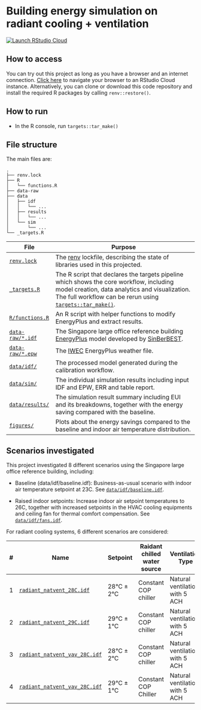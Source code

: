 # Building energy simulation on radiant cooling + ventilation

[![Launch RStudio Cloud](https://img.shields.io/badge/RStudio-Cloud-blue)](https://rstudio.cloud/project/2326226)

## How to access

You can try out this project as long as you have a browser and an
internet connection. [Click here](https://rstudio.cloud/project/2326226) to
navigate your browser to an RStudio Cloud instance. Alternatively, you can clone
or download this code repository and install the required R packages by calling
`renv::restore()`.

## How to run

* In the R console, run `targets::tar_make()`

## File structure

The main files are:

```
.
├── renv.lock
├── R
│   └── functions.R
├── data-raw
├── data
│   ├── idf
│   │   └── ...
│   ├── results
│   │   └── ...
│   └── sim
│       └── ...
└── _targets.R
```

| File                                                                                  | Purpose                                                                                                                                                                                                                                      |
| ---                                                                                   | ---                                                                                                                                                                                                                                          |
| [`renv.lock`](https://github.com/hongyuanjia/SinBerWELL/blob/main/renv.lock)          | The [renv](https://rstudio.github.io/renv/index.html) lockfile, describing the state of libraries used in this projected.                                                                                                                    |
| [`_targets.R`](https://github.com/hongyuanjia/SinBerWELL/blob/main/_targets.R)        | The R script that declares the targets pipeline which shows the core workflow, including model creation, data analytics and visualization. The full workflow can be rerun using [`targets::tar_make()`](https://docs.ropensci.org/targets/). |
| [`R/functions.R`](https://github.com/hongyuanjia/SinBerWELL/blob/main/R/functions.R)  | An R script with helper functions to modify EnergyPlus and extract results.                                                                                                                                                                  |
| [`data-raw/*.idf`](https://github.com/hongyuanjia/SinBerWELL/blob/main/data)          | The Singapore large office reference building [EnergyPlus](https://energyplus.net/) model developed by [SinBerBEST](http://doi.wiley.com/10.1002/ente.201700564).                                                                            |
| [`data-raw/*.epw`](https://github.com/hongyuanjia/SinBerWELL/blob/main/data)          | The [IWEC](https://energyplus.net/weather/sources#IWEC) EnergyPlus weather file.                                                                                                                                                             |
| [`data/idf/`](https://github.com/hongyuanjia/SinBerWELL/blob/master/data/idf)         | The processed model generated during the calibration workflow.                                                                                                                                                                               |
| [`data/sim/`](https://github.com/hongyuanjia/SinBerWELL/blob/master/data/sim)         | The individual simulation results including input IDF and EPW, ERR and table report.                                                                                                                                                         |
| [`data/results/`](https://github.com/hongyuanjia/SinBerWELL/blob/master/data/results) | The simulation result summary including EUI and its breakdowns, together with the energy saving compared with the baseline.                                                                                                                  |
| [`figures/`](https://github.com/hongyuanjia/SinBerWELL/blob/master/figures)           | Plots about the energy savings compared to the baseline and indoor air temperature distribution.                                                                                                                                             |

## Scenarios investigated

This project investigated 8 different scenarios using the Singapore large office
reference building, including:

* Baseline (data/idf/baseline.idf): Business-as-usual scenario with indoor air temperature setpoint at
  23C.
  See [`data/idf/baseline.idf`](https://github.com/hongyuanjia/SinBerWELL/blob/master/data/idf/baseline.idf).

* Raised indoor setpoints: Increase indoor air setpoint temperatures to 26C,
  together with increased setpoints in the HVAC cooling equipments and ceiling
  fan for thermal comfort compensation.
  See [`data/idf/fans.idf`](https://github.com/hongyuanjia/SinBerWELL/blob/master/data/idf/fans.idf).

For radiant cooling systems, 6 different scenarios are considered:

| # | Name                                                                                                                        | Setpoint   | Raidant chilled water source | Ventilation Type               | Auxiliary cooling |
|---|-----------------------------------------------------------------------------------------------------------------------------|------------|------------------------------|--------------------------------|-------------------|
| 1 | [`radiant_natvent_28C.idf`](https://github.com/hongyuanjia/SinBerWELL/blob/master/data/idf/radiant_natvent_28C.idf)         | 28°C ± 2°C | Constant COP chiller         | Natural ventilation with 5 ACH | No                |
| 2 | [`radiant_natvent_29C.idf`](https://github.com/hongyuanjia/SinBerWELL/blob/master/data/idf/radiant_natvent_28C.idf)         | 29°C ± 1°C | Constant COP chiller         | Natural ventilation with 5 ACH | No                |
| 3 | [`radiant_natvent_vav_28C.idf`](https://github.com/hongyuanjia/SinBerWELL/blob/master/data/idf/radiant_natvent_vav_29C.idf) | 28°C ± 2°C | Constant COP chiller         | Natural ventilation with 5 ACH | VAV               |
| 4 | [`radiant_natvent_vav_28C.idf`](https://github.com/hongyuanjia/SinBerWELL/blob/master/data/idf/radiant_natvent_vav_29C.idf) | 29°C ± 1°C | Constant COP Chiller         | Natural ventilation with 5 ACH | VAV               |
